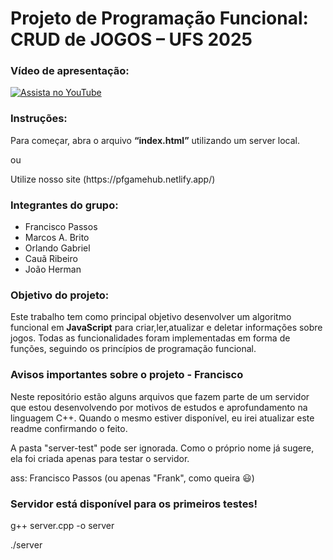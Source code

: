 <h1>Projeto de Programação Funcional: CRUD de JOGOS – UFS 2025</h1> 

### Vídeo de apresentação:
[![Assista no YouTube](https://img.youtube.com/vi/3nU9iJ-Jtxs/0.jpg)](https://youtu.be/3nU9iJ-Jtxs)


<h3>Instruções:</h3> 
<p>Para começar, abra o arquivo <strong>“index.html”</strong> utilizando um server local.

</p> <p>ou
  
</p> <p>Utilize nosso site (https://pfgamehub.netlify.app/)
  
</p> <h3>Integrantes do grupo:</h3>
<ul> 
  <li>Francisco Passos</li> 
  <li>Marcos A. Brito</li> 
  <li>Orlando Gabriel</li> 
  <li>Cauã Ribeiro</li> 
  <li>João Herman</li>
</ul> 

<h3>Objetivo do projeto:</h3> 

<p>
  Este trabalho tem como principal objetivo desenvolver um algoritmo funcional em <strong>JavaScript</strong> 
  para criar,ler,atualizar e deletar informações sobre jogos. Todas as funcionalidades 
  foram implementadas em forma de funções, seguindo os princípios de programação funcional.
</p>

<h3>Avisos importantes sobre o projeto - Francisco</h3>

<p>
  Neste repositório estão alguns arquivos que fazem parte de um servidor que estou desenvolvendo por motivos de estudos e aprofundamento na linguagem C++.
  Quando o mesmo estiver disponível, eu irei atualizar este readme confirmando o feito.
</p>

<p>
  A pasta "server-test" pode ser ignorada. Como o próprio nome já sugere, ela foi criada apenas para testar o servidor.
</p>

<p>
  ass: Francisco Passos (ou apenas "Frank", como queira 😃)
</p>


<h3>Servidor está disponível para os primeiros testes!</h3>

<p>
  g++ server.cpp -o server
</p>

<p>
  ./server
</p>

